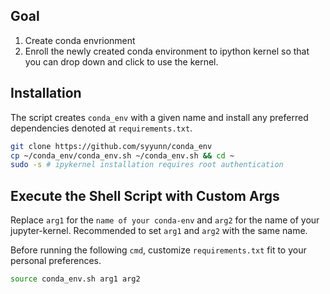## Goal
1. Create conda envrionment
2. Enroll the newly created conda environment to ipython kernel so that you can drop down and click to use the kernel.

## Installation  
The script creates `conda_env` with a given name and install any preferred dependencies denoted at `requirements.txt`. 

```bash
git clone https://github.com/syyunn/conda_env
cp ~/conda_env/conda_env.sh ~/conda_env.sh && cd ~
sudo -s # ipykernel installation requires root authentication 
```

## Execute the Shell Script with Custom Args 
Replace `arg1` for the `name of your conda-env` and `arg2` for the name of your jupyter-kernel. Recommended to set `arg1` and `arg2` with the same name.

Before running the following `cmd`, customize `requirements.txt` fit to your personal preferences.

```bash
source conda_env.sh arg1 arg2
```

